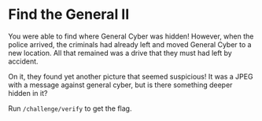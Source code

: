# Find the General II

You were able to find where General Cyber was hidden! However, when the police arrived, the criminals had already left and moved General Cyber to a new location. All that remained was a drive that they must had left by accident. 

On it, they found yet another picture that seemed suspicious! It was a JPEG with a message against general cyber, but is there something deeper hidden in it?

Run `/challenge/verify` to get the flag. 
